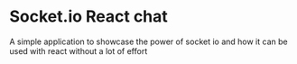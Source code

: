 # Socket.io React chat

A simple application to showcase the power of socket io and how it can be used with react without a lot of effort
